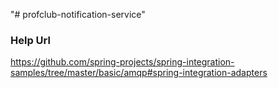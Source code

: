 "# profclub-notification-service" 

### Help Url 
https://github.com/spring-projects/spring-integration-samples/tree/master/basic/amqp#spring-integration-adapters